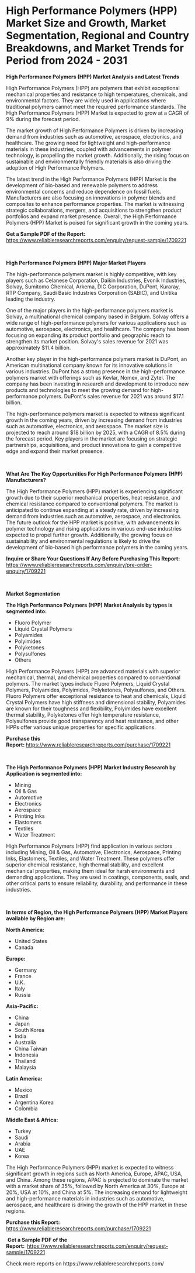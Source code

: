 <p><h1>High Performance Polymers (HPP) Market Size and Growth, Market Segmentation, Regional and Country Breakdowns, and Market Trends for Period from 2024 -  2031</h1></p><p><strong>High Performance Polymers (HPP) Market Analysis and Latest Trends</strong></p>
<p><p>High Performance Polymers (HPP) are polymers that exhibit exceptional mechanical properties and resistance to high temperatures, chemicals, and environmental factors. They are widely used in applications where traditional polymers cannot meet the required performance standards. The High Performance Polymers (HPP) Market is expected to grow at a CAGR of 9% during the forecast period.</p><p>The market growth of High Performance Polymers is driven by increasing demand from industries such as automotive, aerospace, electronics, and healthcare. The growing need for lightweight and high-performance materials in these industries, coupled with advancements in polymer technology, is propelling the market growth. Additionally, the rising focus on sustainable and environmentally friendly materials is also driving the adoption of High Performance Polymers.</p><p>The latest trend in the High Performance Polymers (HPP) Market is the development of bio-based and renewable polymers to address environmental concerns and reduce dependence on fossil fuels. Manufacturers are also focusing on innovations in polymer blends and composites to enhance performance properties. The market is witnessing strategic collaborations, mergers, and acquisitions to strengthen product portfolios and expand market presence. Overall, the High Performance Polymers (HPP) Market is poised for significant growth in the coming years.</p></p>
<p><strong>Get a Sample PDF of the Report:&nbsp;</strong> <a href="https://www.reliableresearchreports.com/enquiry/request-sample/1709221">https://www.reliableresearchreports.com/enquiry/request-sample/1709221</a></p>
<p>&nbsp;</p>
<p><strong>High Performance Polymers (HPP) Major Market Players</strong></p>
<p><p>The high-performance polymers market is highly competitive, with key players such as Celanese Corporation, Daikin Industries, Evonik Industries, Solvay, Sumitomo Chemical, Arkema, DIC Corporation, DuPont, Kuraray, RTP Company, Saudi Basic Industries Corporation (SABIC), and Unitika leading the industry.</p><p>One of the major players in the high-performance polymers market is Solvay, a multinational chemical company based in Belgium. Solvay offers a wide range of high-performance polymers for various applications such as automotive, aerospace, electronics, and healthcare. The company has been focusing on expanding its product portfolio and geographic reach to strengthen its market position. Solvay's sales revenue for 2021 was approximately $11.4 billion.</p><p>Another key player in the high-performance polymers market is DuPont, an American multinational company known for its innovative solutions in various industries. DuPont has a strong presence in the high-performance polymers market with offerings such as Kevlar, Nomex, and Zytel. The company has been investing in research and development to introduce new products and technologies to meet the growing demand for high-performance polymers. DuPont's sales revenue for 2021 was around $17.1 billion.</p><p>The high-performance polymers market is expected to witness significant growth in the coming years, driven by increasing demand from industries such as automotive, electronics, and aerospace. The market size is projected to reach around $18 billion by 2025, with a CAGR of 8.5% during the forecast period. Key players in the market are focusing on strategic partnerships, acquisitions, and product innovations to gain a competitive edge and expand their market presence.</p></p>
<p>&nbsp;</p>
<p><strong>What Are The Key Opportunities For High Performance Polymers (HPP) Manufacturers?</strong></p>
<p><p>The High Performance Polymers (HPP) market is experiencing significant growth due to their superior mechanical properties, heat resistance, and chemical resistance compared to conventional polymers. The market is anticipated to continue expanding at a steady rate, driven by increasing demand from industries such as automotive, aerospace, and electronics. The future outlook for the HPP market is positive, with advancements in polymer technology and rising applications in various end-use industries expected to propel further growth. Additionally, the growing focus on sustainability and environmental regulations is likely to drive the development of bio-based high performance polymers in the coming years.</p></p>
<p><strong>Inquire or Share Your Questions If Any Before Purchasing This Report:</strong> <a href="https://www.reliableresearchreports.com/enquiry/pre-order-enquiry/1709221">https://www.reliableresearchreports.com/enquiry/pre-order-enquiry/1709221</a></p>
<p>&nbsp;</p>
<p><strong>Market Segmentation</strong></p>
<p><strong>The High Performance Polymers (HPP) Market Analysis by types is segmented into:</strong></p>
<p><ul><li>Fluoro Polymer</li><li>Liquid Crystal Polymers</li><li>Polyamides</li><li>Polyimides</li><li>Polyketones</li><li>Polysulfones</li><li>Others</li></ul></p>
<p><p>High Performance Polymers (HPP) are advanced materials with superior mechanical, thermal, and chemical properties compared to conventional polymers. The market types include Fluoro Polymers, Liquid Crystal Polymers, Polyamides, Polyimides, Polyketones, Polysulfones, and Others. Fluoro Polymers offer exceptional resistance to heat and chemicals, Liquid Crystal Polymers have high stiffness and dimensional stability, Polyamides are known for their toughness and flexibility, Polyimides have excellent thermal stability, Polyketones offer high temperature resistance, Polysulfones provide good transparency and heat resistance, and other HPPs offer various unique properties for specific applications.</p></p>
<p><strong>Purchase this Report:&nbsp;</strong><a href="https://www.reliableresearchreports.com/purchase/1709221">https://www.reliableresearchreports.com/purchase/1709221</a></p>
<p>&nbsp;</p>
<p><strong>The High Performance Polymers (HPP) Market Industry Research by Application is segmented into:</strong></p>
<p><ul><li>Mining</li><li>Oil & Gas</li><li>Automotive</li><li>Electronics</li><li>Aerospace</li><li>Printing Inks</li><li>Elastomers</li><li>Textiles</li><li>Water Treatment</li></ul></p>
<p><p>High Performance Polymers (HPP) find application in various sectors including Mining, Oil & Gas, Automotive, Electronics, Aerospace, Printing Inks, Elastomers, Textiles, and Water Treatment. These polymers offer superior chemical resistance, high thermal stability, and excellent mechanical properties, making them ideal for harsh environments and demanding applications. They are used in coatings, components, seals, and other critical parts to ensure reliability, durability, and performance in these industries.</p></p>
<p>&nbsp;</p>
<p><strong>In terms of Region, the High Performance Polymers (HPP) Market Players available by Region are:</strong></p>
<p>
    <p> <strong> North America: </strong>
        <ul>
            <li>United States</li>
            <li>Canada</li>
        </ul>
        </p> 
    <p> <strong> Europe: </strong>
        <ul>
            <li>Germany</li>
            <li>France</li>
            <li>U.K.</li>
            <li>Italy</li>
            <li>Russia</li>
        </ul>
        </p> 
    <p> <strong> Asia-Pacific: </strong>
        <ul>
            <li>China</li>
            <li>Japan</li>
            <li>South Korea</li>
            <li>India</li>
            <li>Australia</li>
            <li>China Taiwan</li>
            <li>Indonesia</li>
            <li>Thailand</li>
            <li>Malaysia</li>
        </ul>
        </p> 
    <p> <strong> Latin America: </strong>
        <ul>
            <li>Mexico</li>
            <li>Brazil</li>
            <li>Argentina Korea</li>
            <li>Colombia</li>
        </ul>
        </p> 
    <p> <strong> Middle East & Africa: </strong>
        <ul>
            <li>Turkey</li>
            <li>Saudi</li>
            <li>Arabia</li>
            <li>UAE</li>
            <li>Korea</li>
        </ul>
    </p>
    </p>
<p><p>The High Performance Polymers (HPP) market is expected to witness significant growth in regions such as North America, Europe, APAC, USA, and China. Among these regions, APAC is projected to dominate the market with a market share of 35%, followed by North America at 30%, Europe at 20%, USA at 10%, and China at 5%. The increasing demand for lightweight and high-performance materials in industries such as automotive, aerospace, and healthcare is driving the growth of the HPP market in these regions.</p></p>
<p><strong>Purchase this Report: </strong><a href="https://www.reliableresearchreports.com/purchase/1709221">https://www.reliableresearchreports.com/purchase/1709221</a></p>
<p>&nbsp;<strong>Get a Sample PDF of the Report:&nbsp;&nbsp;</strong><a href="https://www.reliableresearchreports.com/enquiry/request-sample/1709221">https://www.reliableresearchreports.com/enquiry/request-sample/1709221</a></p>
<p><strong></strong></p>
<p>Check more reports on https://www.reliableresearchreports.com/</p>